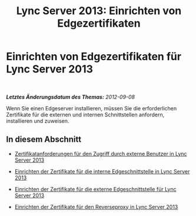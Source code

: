 ﻿---
title: 'Lync Server 2013: Einrichten von Edgezertifikaten'
TOCTitle: Einrichten von Edgezertifikaten
ms:assetid: b266e793-dcec-4807-b548-02c83848c983
ms:mtpsurl: https://technet.microsoft.com/de-de/library/Gg412858(v=OCS.15)
ms:contentKeyID: 49295138
ms.date: 05/19/2016
mtps_version: v=OCS.15
ms.translationtype: HT
---

# Einrichten von Edgezertifikaten für Lync Server 2013

 

_**Letztes Änderungsdatum des Themas:** 2012-09-08_

Wenn Sie einen Edgeserver installieren, müssen Sie die erforderlichen Zertifikate für die externen und internen Schnittstellen anfordern, installieren und zuweisen.

## In diesem Abschnitt

  - [Zertifikatanforderungen für den Zugriff durch externe Benutzer in Lync Server 2013](lync-server-2013-certificate-requirements-for-external-user-access.md)

  - [Einrichten der Zertifikate für die interne Edgeschnittstelle in Lync Server 2013](lync-server-2013-set-up-certificates-for-the-internal-edge-interface.md)

  - [Einrichten der Zertifikate für die externe Edgeschnittstelle für Lync Server 2013](lync-server-2013-set-up-certificates-for-the-external-edge-interface.md)

  - [Einrichten der Zertifikate für den Reverseproxy in Lync Server 2013](lync-server-2013-set-up-certificates-for-the-reverse-proxy.md)

